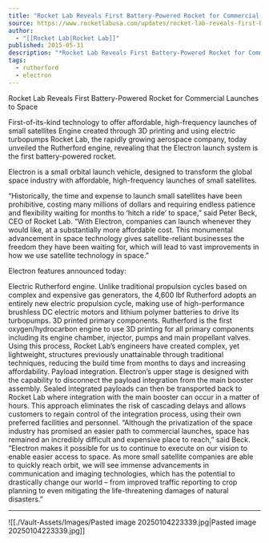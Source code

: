 ```yaml
---
title: "Rocket Lab Reveals First Battery-Powered Rocket for Commercial Launches to Space "
source: https://www.rocketlabusa.com/updates/rocket-lab-reveals-first-battery-powered-rocket-for-commercial-launches-to-space/
author:
  - "[[Rocket Lab|Rocket Lab]]"
published: 2015-05-31
description: "*Rocket Lab Reveals First Battery-Powered Rocket for Commercial Launches to Space*"
tags:
  - rutherford
  - electron
---
```

Rocket Lab Reveals First Battery-Powered Rocket for Commercial Launches to Space

First-of-its-kind technology to offer affordable, high-frequency launches of small satellites
Engine created through 3D printing and using electric turbopumps
Rocket Lab, the rapidly growing aerospace company, today unveiled the Rutherford engine, revealing that the Electron launch system is the first battery-powered rocket.

Electron is a small orbital launch vehicle, designed to transform the global space industry with affordable, high-frequency launches of small satellites.

“Historically, the time and expense to launch small satellites have been prohibitive, costing many millions of dollars and requiring endless patience and flexibility waiting for months to ‘hitch a ride’ to space,” said Peter Beck, CEO of Rocket Lab. “With Electron, companies can launch whenever they would like, at a substantially more affordable cost. This monumental advancement in space technology gives satellite-reliant businesses the freedom they have been waiting for, which will lead to vast improvements in how we use satellite technology in space.”

Electron features announced today:

Electric Rutherford engine. Unlike traditional propulsion cycles based on complex and expensive gas generators, the 4,600 lbf Rutherford adopts an entirely new electric propulsion cycle, making use of high-performance brushless DC electric motors and lithium polymer batteries to drive its turbopumps.
3D printed primary components. Rutherford is the first oxygen/hydrocarbon engine to use 3D printing for all primary components including its engine chamber, injector, pumps and main propellant valves. Using this process, Rocket Lab’s engineers have created complex, yet lightweight, structures previously unattainable through traditional techniques, reducing the build time from months to days and increasing affordability.
Payload integration. Electron’s upper stage is designed with the capability to disconnect the payload integration from the main booster assembly. Sealed integrated payloads can then be transported back to Rocket Lab where integration with the main booster can occur in a matter of hours. This approach eliminates the risk of cascading delays and allows customers to regain control of the integration process, using their own preferred facilities and personnel.
“Although the privatization of the space industry has promised an easier path to commercial launches, space has remained an incredibly difficult and expensive place to reach,” said Beck. “Electron makes it possible for us to continue to execute on our vision to enable easier access to space. As more small satellite companies are able to quickly reach orbit, we will see immense advancements in communication and imaging technologies, which has the potential to drastically change our world – from improved traffic reporting to crop planning to even mitigating the life-threatening damages of natural disasters.”

---

![[./Vault-Assets/Images/Pasted image 20250104223339.jpg|Pasted image 20250104223339.jpg]]